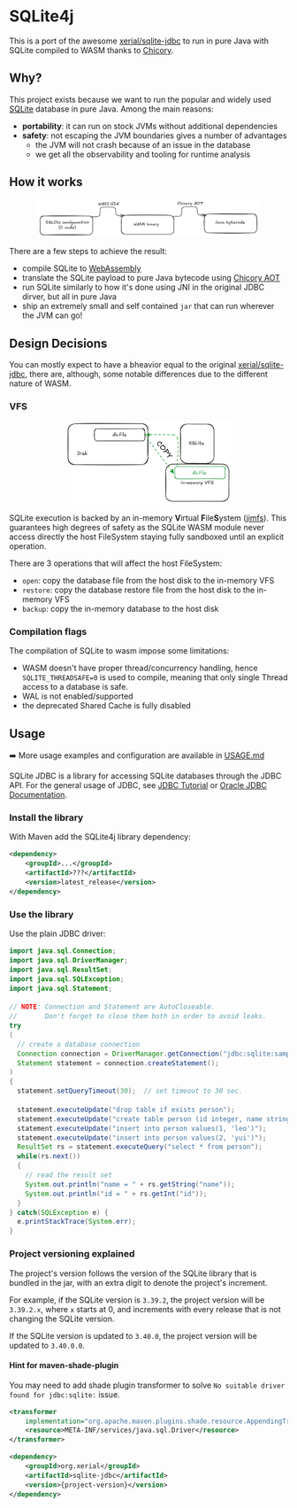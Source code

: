 # SQLite4j

This is a port of the awesome [xerial/sqlite-jdbc](https://github.com/xerial/sqlite-jdbc/) to run in pure Java with SQLite compiled to WASM thanks to [Chicory](https://github.com/dylibso/chicory).

## Why?

This project exists because we want to run the popular and widely used [SQLite](https://www.sqlite.org/) database in pure Java.
Among the main reasons:

- **portability**: it can run on stock JVMs without additional dependencies
- **safety**: not escaping the JVM boundaries gives a number of advantages
  - the JVM will not crash because of an issue in the database
  - we get all the observability and tooling for runtime analysis

## How it works

<p align="center">
  <picture>
    <img width="400" src="imgs/sqlite-compilation.png">
  </picture>
</p>

There are a few steps to achieve the result:

  - compile SQLite to [WebAssembly](https://webassembly.org/)
  - translate the SQLite payload to pure Java bytecode using [Chicory AOT](https://chicory.dev/docs/experimental/aot)
  - run SQLite similarly to how it's done using JNI in the original JDBC dirver, but all in pure Java
  - ship an extremely small and self contained `jar` that can run wherever the JVM can go!

## Design Decisions

You can mostly expect to have a bheavior equal to the original [xerial/sqlite-jdbc](https://github.com/xerial/sqlite-jdbc/), there are, although, some notable differences due to the different nature of WASM.

### VFS

<p align="center">
  <picture>
    <img width="300" src="imgs/vfs.png">
  </picture>
</p>

SQLite execution is backed by an in-memory **V**irtual **F**ile**S**ystem ([jimfs](https://github.com/google/jimfs)).
This guarantees high degrees of safety as the SQLite WASM module never access directly the host FileSystem staying fully sandboxed until an explicit operation.

There are 3 operations that will affect the host FileSystem:

- `open`: copy the database file from the host disk to the in-memory VFS
- `restore`: copy the database restore file from the host disk to the in-memory VFS
- `backup`: copy the in-memory database to the host disk

### Compilation flags

The compilation of SQLite to wasm impose some limitations:

- WASM doesn't have proper thread/concurrency handling, hence `SQLITE_THREADSAFE=0` is used to compile, meaning that only single Thread access to a database is safe.
- WAL is not enabled/supported
- the deprecated Shared Cache is fully disabled

## Usage

➡️ More usage examples and configuration are available in [USAGE.md](./USAGE.md)

SQLite JDBC is a library for accessing SQLite databases through the JDBC API. For the general usage of JDBC, see [JDBC Tutorial](https://docs.oracle.com/javase/tutorial/jdbc/index.html) or [Oracle JDBC Documentation](https://www.oracle.com/technetwork/java/javase/tech/index-jsp-136101.html).

### Install the library

With Maven add the SQLite4j library dependency:

```xml
<dependency>
    <groupId>...</groupId>
    <artifactId>???</artifactId>
    <version>latest_release</version>
</dependency>
```

### Use the library

Use the plain JDBC driver:

```java
import java.sql.Connection;
import java.sql.DriverManager;
import java.sql.ResultSet;
import java.sql.SQLException;
import java.sql.Statement;

// NOTE: Connection and Statement are AutoCloseable.
//       Don't forget to close them both in order to avoid leaks.
try
(
  // create a database connection
  Connection connection = DriverManager.getConnection("jdbc:sqlite:sample.db");
  Statement statement = connection.createStatement();
)
{
  statement.setQueryTimeout(30);  // set timeout to 30 sec.

  statement.executeUpdate("drop table if exists person");
  statement.executeUpdate("create table person (id integer, name string)");
  statement.executeUpdate("insert into person values(1, 'leo')");
  statement.executeUpdate("insert into person values(2, 'yui')");
  ResultSet rs = statement.executeQuery("select * from person");
  while(rs.next())
  {
    // read the result set
    System.out.println("name = " + rs.getString("name"));
    System.out.println("id = " + rs.getInt("id"));
  }
} catch(SQLException e) {
  e.printStackTrace(System.err);
}
```

### Project versioning explained

The project's version follows the version of the SQLite library that is bundled in the jar, with an extra digit to denote the project's increment.

For example, if the SQLite version is `3.39.2`, the project version will be `3.39.2.x`, where `x` starts at 0, and increments with every release that is not changing the SQLite version.

If the SQLite version is updated to `3.40.0`, the project version will be updated to `3.40.0.0`.

#### Hint for maven-shade-plugin

You may need to add shade plugin transformer to solve `No suitable driver found for jdbc:sqlite:` issue.

```xml
<transformer
	implementation="org.apache.maven.plugins.shade.resource.AppendingTransformer">
	<resource>META-INF/services/java.sql.Driver</resource>
</transformer>
```

```xml
<dependency>
    <groupId>org.xerial</groupId>
    <artifactId>sqlite-jdbc</artifactId>
    <version>{project-version}</version>
</dependency>
```

